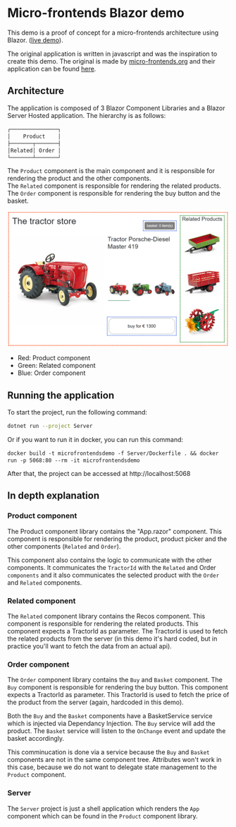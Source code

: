 # Micro-frontends Blazor demo 

This demo is a proof of concept for a micro-frontends architecture using Blazor. ([live demo](https://micro-frontend-demo.roza.dev/)).

The original application is written in javascript and was the inspiration to create this demo.
The original is made by [micro-frontends.org](https://micro-frontends.org/) and their application can be found [here](https://micro-frontends.org/0-model-store/).

## Architecture

The application is composed of 3 Blazor Component Libraries and a Blazor Server Hosted application.
The hierarchy is as follows:
```
┌───────────────┐
│    Product    │
├───────┬───────┤
│Related│ Order │
└───────┴───────┘
```

The `Product` component is the main component and it is responsible for rendering the product and the other components.  
The `Related` component is responsible for rendering the related products.  
The `Order` component is responsible for rendering the buy button and the basket.  

![Architecture](./imgs/Screenshot_490.png)
* Red: Product component
* Green: Related component
* Blue: Order component

## Running the application
To start the project, run the following command:
```bash
dotnet run --project Server
```
Or if you want to run it in docker, you can run this command:
```
docker build -t microfrontendsdemo -f Server/Dockerfile . && docker run -p 5068:80 --rm -it microfrontendsdemo
```
After that, the project can be accessed at http://localhost:5068

## In depth explanation

### Product component

The Product component library contains the "App.razor" component.
This component is responsible for rendering the product, product picker and
the other components (`Related` and `Order`).

This component also contains the logic to communicate with the other components.
It communicates the `TractorId` with the `Related` and Order `components` and it also
communicates the selected product with the `Order` and `Related` components.

### Related component

The `Related` component library contains the Recos component.
This component is responsible for rendering the related products.
This component expects a TractorId as parameter.
The TractorId is used to fetch the related products from the server
(in this demo it's hard coded, but in practice you'll want to fetch the data from an actual api).

### Order component

The `Order` component library contains the `Buy` and `Basket` component.
The `Buy` component is responsible for rendering the buy button.
This component expects a TractorId as parameter.
This TractorId is used to fetch the price of the product from the server (again, hardcoded in this demo).

Both the `Buy` and the `Basket` components have a BasketService service which is injected via Dependancy Injection.
The `Buy` service will add the product.
The `Basket` service will listen to the `OnChange` event and update the basket accordingly.

This comminucation is done via a service because the `Buy` and `Basket` components are not in the same component tree.
Attributes won't work in this case, because we do not want to delegate state management to the `Product` component.

### Server

The `Server` project is just a shell application which renders the `App` component which
can be found in the `Product` component library.

